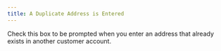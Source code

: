 ```yaml
---
title: A Duplicate Address is Entered
---
```



Check this box to be prompted when you enter an address that already exists in another customer account.
